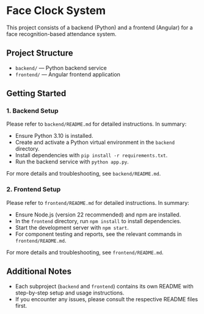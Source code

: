 # Face Clock System

This project consists of a backend (Python) and a frontend (Angular) for a face recognition-based attendance system.

## Project Structure

- `backend/` — Python backend service
- `frontend/` — Angular frontend application

## Getting Started

### 1. Backend Setup

Please refer to `backend/README.md` for detailed instructions. In summary:

- Ensure Python 3.10 is installed.
- Create and activate a Python virtual environment in the `backend` directory.
- Install dependencies with `pip install -r requirements.txt`.
- Run the backend service with `python app.py`.

For more details and troubleshooting, see `backend/README.md`.

### 2. Frontend Setup

Please refer to `frontend/README.md` for detailed instructions. In summary:

- Ensure Node.js (version 22 recommended) and npm are installed.
- In the `frontend` directory, run `npm install` to install dependencies.
- Start the development server with `npm start`.
- For component testing and reports, see the relevant commands in `frontend/README.md`.

For more details and troubleshooting, see `frontend/README.md`.

## Additional Notes

- Each subproject (`backend` and `frontend`) contains its own README with step-by-step setup and usage instructions.
- If you encounter any issues, please consult the respective README files first.

